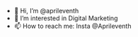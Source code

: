 - 👋 Hi, I’m @aprileventh
- 👀 I’m interested in Digital Marketing
- 📫 How to reach me: Insta @Aprileventh
<!---
aprileventh/aprileventh is a ✨ special ✨ repository because its `README.md` (this file) appears on your GitHub profile.
You can click the Preview link to take a look at your changes.
--->
